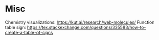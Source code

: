 # Misc

Chemistry visualizations: https://kut.ai/research/web-molecules/
Function table sign: https://tex.stackexchange.com/questions/335583/how-to-create-a-table-of-signs